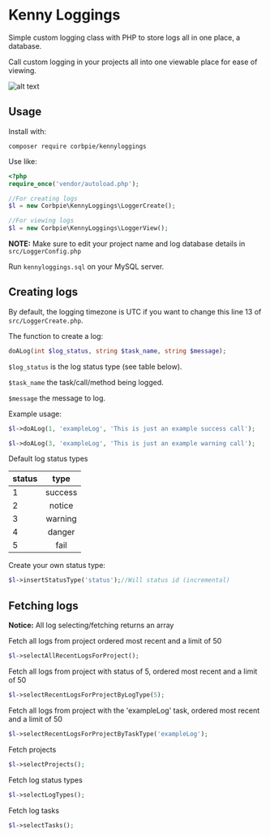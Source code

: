# Kenny Loggings

Simple custom logging class with PHP to store logs all in one place, a database.

Call custom logging in your projects all into one viewable place for ease of viewing.

![alt text](https://github.com/cp6/kennyloggings/KennyLoggingsDiagram.jpg "KennyLoggings diagram")

## Usage

Install with:

```composer require corbpie/kennyloggings```

Use like:

```php
<?php
require_once('vendor/autoload.php');

//For creating logs
$l = new Corbpie\KennyLoggings\LoggerCreate();

//For viewing logs
$l = new Corbpie\KennyLoggings\LoggerView();
```

**NOTE:** Make sure to edit your project name and log database details in ```src/LoggerConfig.php```

Run ```kennyloggings.sql``` on your MySQL server.

## Creating logs

By default, the logging timezone is UTC if you want to change this line 13 of ```src/LoggerCreate.php```.

The function to create a log:

```php
doALog(int $log_status, string $task_name, string $message);
```

```$log_status``` is the log status type (see table below).

```$task_name``` the task/call/method being logged.

```$message``` the message to log.

Example usage:

```php
$l->doALog(1, 'exampleLog', 'This is just an example success call');

$l->doALog(3, 'exampleLog', 'This is just an example warning call');
```

Default log status types

| status | type |
| --- |:---:|
| 1 | success
| 2 | notice
| 3 | warning
| 4 | danger
| 5 | fail

Create your own status type:

```php
$l->insertStatusType('status');//Will status id (incremental)
```

## Fetching logs

**Notice:** All log selecting/fetching returns an array

Fetch all logs from project ordered most recent and a limit of 50

```php
$l->selectAllRecentLogsForProject();
```

Fetch all logs from project with status of 5, ordered most recent and a limit of 50

```php
$l->selectRecentLogsForProjectByLogType(5);
```

Fetch all logs from project with the 'exampleLog' task, ordered most recent and a limit of 50

```php
$l->selectRecentLogsForProjectByTaskType('exampleLog');
```

Fetch projects

```php
$l->selectProjects();
```

Fetch log status types

```php
$l->selectLogTypes();
```

Fetch log tasks

```php
$l->selectTasks();
```